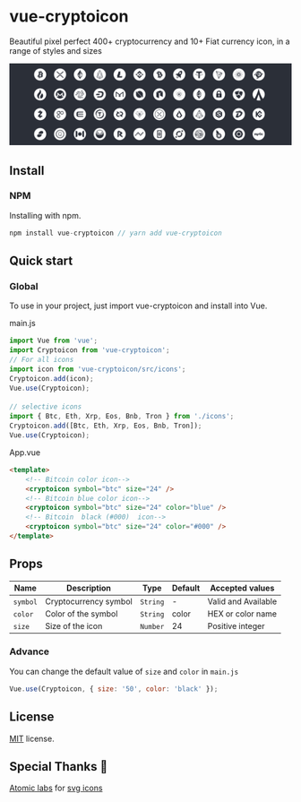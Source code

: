 <!--[![npm](https://img.shields.io/npm/v/vue-jazzicon.svg)](https://www.npmjs.com/package/vue-jazzicon)    [![travis](https://img.shields.io/travis/man15h/vue-jazzicon.svg)](https://www.npmjs.com/package/vue-jazzicon) [![npm](https://img.shields.io/npm/dw/vue-jazzicon.svg)](https://www.npmjs.com/package/vue-jazzicon) [![npm](https://img.shields.io/npm/l/vue-jazzicon.svg)](https://github.com/man15h/vue-jazzicon/blob/master/LICENSE)-->


# vue-cryptoicon

Beautiful pixel perfect 400+ cryptocurrency and 10+ Fiat currency icon, in a range of styles and sizes

![Vue-Cryptoicon](public/cryptoicons.png)


<!-- ## [Demo](https://vue-jazzicon.netlify.com/) -->


## Install

### NPM

Installing with npm.

```js
npm install vue-cryptoicon // yarn add vue-cryptoicon
```

## Quick start

### Global

To use in your project, just import vue-cryptoicon and install into Vue.

main.js

```js
import Vue from 'vue';
import Cryptoicon from 'vue-cryptoicon';
// For all icons
import icon from 'vue-cryptoicon/src/icons';
Cryptoicon.add(icon);
Vue.use(Cryptoicon);

// selective icons 
import { Btc, Eth, Xrp, Eos, Bnb, Tron } from './icons';
Cryptoicon.add([Btc, Eth, Xrp, Eos, Bnb, Tron]);
Vue.use(Cryptoicon);


```

App.vue

```html
<template>
    <!-- Bitcoin color icon-->
    <cryptoicon symbol="btc" size="24" />  
    <!-- Bitcoin blue color icon-->
    <cryptoicon symbol="btc" size="24" color="blue" />
    <!-- Bitcoin  black (#000)  icon-->
    <cryptoicon symbol="btc" size="24" color="#000" />
</template>
```

## Props

| Name          | Description          | Type         | Default        | Accepted values          |
| ------------- | -------------------- | ------------ | -------------- | ------------------------ |
| `symbol`      | Cryptocurrency symbol| `String`     | -              | Valid and Available      |
| `color`       | Color of the symbol  | `String`     | color          | HEX or color name        |
| `size`        | Size of the icon     | `Number`     | 24             | Positive integer         |

### Advance

You can change the default value of `size` and `color` in `main.js`

```js
Vue.use(Cryptoicon, { size: '50', color: 'black' });
```


## License

[MIT](LICENSE) license.

## Special Thanks 👏

[Atomic labs]('https://github.com/atomiclabs') for [svg icons](https://github.com/atomiclabs/cryptocurrency-icons/)